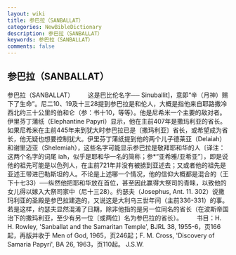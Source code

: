 ```yaml
---
layout: wiki
title: 参巴拉（SANBALLAT）
categories: NewBibleDictionary
description: 参巴拉（SANBALLAT）
keywords: 参巴拉（SANBALLAT）
comments: false
---
```


## 参巴拉（SANBALLAT）



参巴拉（SANBALLAT）
　　这是巴比伦名字── Sinuballit]，意即“辛（月神）赐下了生命”。尼二10、19及十三28提到参巴拉是和伦人，大概是指他来自耶路撒冷西北约三十公里的伯和仑（参：书十10，等等）。他是尼希米一个主要的敌对者。伊里芬丁蒲纸（Elephantine Papyri）显示，他在主前407年是撒玛利亚的省长。如果尼希米在主前445年来到犹大时参巴拉已是〔撒玛利亚〕省长，或希望成为省长，他无疑也想要控制犹大。伊里芬丁蒲纸提到他的两个儿子德莱亚（Delaiah）和谢里迈亚（Shelemiah），这些名字可能显示参巴拉是敬拜耶和华的人〔译注：这两个名字的词尾 iah，似乎是耶和华一名的简称；参*“亚希雅/亚希亚”〕，即是说他的祖先可能是以色列人，在主前721年并没有被掳到亚述去；又或者他的祖先是亚述王带进巴勒斯坦的人。不论是上述哪一个情况，他的信仰大概都是混合的（王下十七33）──纵然他把耶和华放在首位，甚至因此赢得大祭司的青睐，以致他的女儿得以嫁入大祭司家中（尼十三28）。约瑟夫（Josephus, Ant. 11. 302）说撒玛利亚的圣殿是参巴拉建造的，又说这是大利乌三世年间（主前336-331）的事。若是这样，约瑟夫显然混淆了日期，除非他指的是另一位同名的省长（在波斯帝国治下的撒玛利亚，至少有另一位〔或两位〕名为参巴拉的省长）。
　　书目：H. H. Rowley, 'Sanballat
and the Samaritan Temple', BJRL 38,
1955-6，页166起，再版并收于 Men of God, 1965，页246起；F. M. Cross, 'Discovery of
Samaria Papyri', BA 26, 1963，页110起。
J.S.W.




